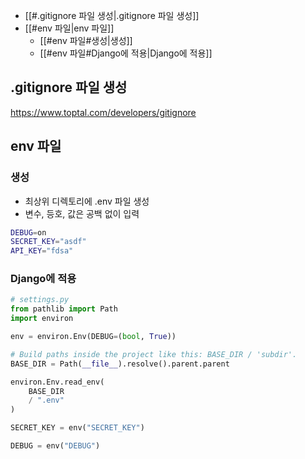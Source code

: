 - [[#.gitignore 파일 생성|.gitignore 파일 생성]]
- [[#env 파일|env 파일]]
	- [[#env 파일#생성|생성]]
	- [[#env 파일#Django에 적용|Django에 적용]]

## .gitignore 파일 생성
https://www.toptal.com/developers/gitignore

## env 파일
### 생성
* 최상위 디렉토리에 .env 파일 생성
* 변수, 등호, 값은 공백 없이 입력
```bash
DEBUG=on
SECRET_KEY="asdf"
API_KEY="fdsa"
```
### Django에 적용
```python
# settings.py
from pathlib import Path
import environ

env = environ.Env(DEBUG=(bool, True))

# Build paths inside the project like this: BASE_DIR / 'subdir'.
BASE_DIR = Path(__file__).resolve().parent.parent

environ.Env.read_env(
	BASE_DIR
	/ ".env"
)

SECRET_KEY = env("SECRET_KEY")

DEBUG = env("DEBUG")
```
